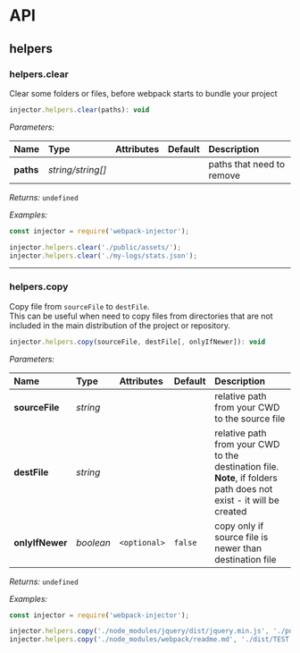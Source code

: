 # API

## helpers

### helpers.clear

Clear some folders or files, before webpack starts to bundle your project

```js
injector.helpers.clear(paths): void
```

_Parameters:_

| Name       | Type              | Attributes    | Default       | Description               |
| :--------- | :---------------- | :------------ | :------------ | :------------------------ |
| **paths**  | _string/string[]_ |               |               | paths that need to remove |


_Returns:_ `undefined`

_Examples:_

```js
const injector = require('webpack-injector');

injector.helpers.clear('./public/assets/');
injector.helpers.clear('./my-logs/stats.json');
```

---

### helpers.copy

Copy file from `sourceFile` to `destFile`.  
This can be useful when need to copy files from directories 
that are not included in the main distribution of the project or repository.

```js
injector.helpers.copy(sourceFile, destFile[, onlyIfNewer]): void
```

_Parameters:_

| Name            | Type       | Attributes    | Default       | Description |
| :-------------- | :--------- | :------------ | :------------ | :---------- |
| **sourceFile**  | _string_   |               |               | relative path from your CWD to the source file |
| **destFile**    | _string_   |               |               | relative path from your CWD to the destination file. **Note**, if folders path does not exist - it will be created |
| **onlyIfNewer** | _boolean_  | `<optional>`  | `false`       | copy only if source file is newer than destination file |


_Returns:_ `undefined`

_Examples:_

```js
const injector = require('webpack-injector');

injector.helpers.copy('./node_modules/jquery/dist/jquery.min.js', './public/assets/js/vendors/jquery.js', true);
injector.helpers.copy('./node_modules/webpack/readme.md', './dist/TEST.md', true);
```
